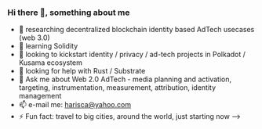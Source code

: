 ### Hi there 👋, something about me


- 🔭 researching decentralized blockchain identity based AdTech usecases (web 3.0)
- 🌱 learning Solidity
- 👯 looking to kickstart identity / privacy / ad-tech projects in Polkadot / Kusama ecosystem
- 🤔 looking for help with Rust / Substrate
- 💬 Ask me about Web 2.0 AdTech - media planning and activation, targeting, instrumentation, measurement, attribution, identity management
- 📫 e-mail me: harisca@yahoo.com
- ⚡ Fun fact: travel to big cities, around the world, just starting now
-->
